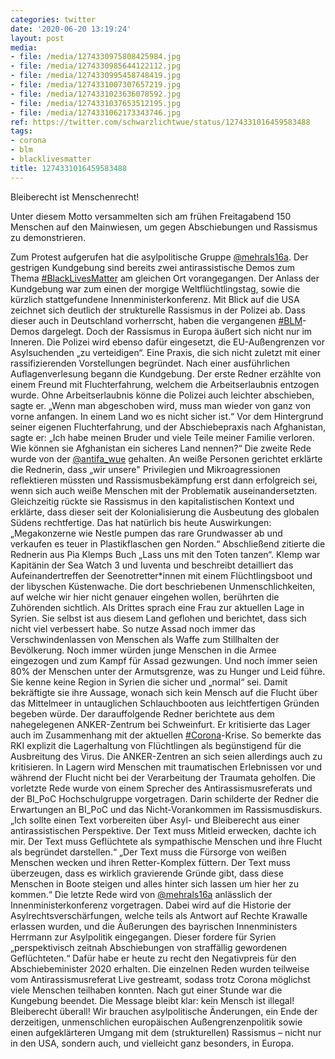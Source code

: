 ```yaml
---
categories: twitter
date: '2020-06-20 13:19:24'
layout: post
media:
- file: /media/1274330975808425984.jpg
- file: /media/1274330985644122112.jpg
- file: /media/1274330995458748419.jpg
- file: /media/1274331007307657219.jpg
- file: /media/1274331023636078592.jpg
- file: /media/1274331037653512195.jpg
- file: /media/1274331062173343746.jpg
ref: https://twitter.com/schwarzlichtwue/status/1274331016459583488
tags:
- corona
- blm
- blacklivesmatter
title: 1274331016459583488
---
```

Bleiberecht ist Menschenrecht!

Unter diesem Motto versammelten sich am frühen Freitagabend 150 Menschen auf den Mainwiesen, um gegen Abschiebungen und Rassismus zu demonstrieren.

Zum Protest aufgerufen hat die asylpolitische Gruppe [@mehrals16a](https://twitter.com/mehrals16a). 
Der gestrigen Kundgebung sind bereits zwei antirassistische Demos zum Thema [#BlackLivesMatter](/t/blacklivesmatter) am gleichen Ort vorangegangen. Der Anlass der Kundgebung war zum einen der morgige Weltflüchtlingstag, sowie die kürzlich stattgefundene Innenministerkonferenz. 
Mit Blick auf die USA zeichnet sich deutlich der strukturelle Rassismus in der Polizei ab. Dass dieser auch in Deutschland vorherrscht, haben die vergangenen [#BLM](/t/blm)-Demos dargelegt. Doch der Rassismus in Europa äußert sich nicht nur im Inneren.
Die Polizei wird ebenso dafür eingesetzt, die EU-Außengrenzen vor Asylsuchenden „zu verteidigen“. Eine Praxis, die sich nicht zuletzt mit einer rassifizierenden Vorstellungen begründet.
Nach einer ausführlichen Auflagenverlesung begann die Kundgebung. Der erste Redner erzählte von einem Freund mit Fluchterfahrung, welchem die Arbeitserlaubnis entzogen wurde. Ohne Arbeitserlaubnis könne die Polizei auch leichter abschieben, sagte er.
„Wenn man abgeschoben wird, muss man wieder von ganz von vorne anfangen. In einem Land wo es nicht sicher ist.“
Vor dem Hintergrund seiner eigenen Fluchterfahrung, und der Abschiebepraxis nach Afghanistan, sagte er: „Ich habe meinen Bruder und viele Teile meiner Familie verloren. Wie können sie Afghanistan ein sicheres Land nennen?“
Die zweite Rede wurde von der [@antifa_wue](https://twitter.com/antifa_wue) gehalten. An weiße Personen gerichtet erklärte die Rednerin, dass „wir unsere" Privilegien und Mikroagressionen reflektieren müssten und Rassismusbekämpfung erst dann erfolgreich sei, wenn sich auch weiße Menschen mit der
Problematik auseinandersetzten. Gleichzeitig rückte sie Rassismus in den kapitalistischen Kontext und erklärte, dass dieser seit der Kolonialisierung die Ausbeutung des globalen Südens rechtfertige.
Das hat natürlich bis heute Auswirkungen: „Megakonzerne wie Nestle pumpen das rare Grundwasser ab und verkaufen es teuer in Plastikflaschen gen Norden.“
Abschließend zitierte die Rednerin aus Pia Klemps Buch „Lass uns mit den Toten tanzen“. Klemp war Kapitänin der Sea Watch 3 und Iuventa und beschreibt detailliert das Aufeinandertreffen der Seenotretter\*innen mit einem Flüchtlingsboot und der libyschen Küstenwache.
Die dort beschriebenen Unmenschlichkeiten, auf welche wir hier nicht genauer eingehen wollen, berührten die Zuhörenden sichtlich.
Als Drittes sprach eine Frau zur aktuellen Lage in Syrien. Sie selbst ist aus diesem Land geflohen und berichtet, dass sich nicht viel verbessert habe. So nutze Assad noch immer das Verschwindenlassen von Menschen als Waffe zum Stillhalten der Bevölkerung.
Noch immer würden junge Menschen in die Armee eingezogen und zum Kampf für Assad gezwungen. Und noch immer seien 80% der Menschen unter der Armutsgrenze, was zu Hunger und Leid führe. Sie kenne keine Region in Syrien die sicher und „normal“ sei.
Damit bekräftigte sie ihre Aussage, wonach sich kein Mensch auf die Flucht über das Mittelmeer in untauglichen Schlauchbooten aus leichtfertigen Gründen begeben würde.
Der darauffolgende Redner berichtete aus dem nahegelegenen ANKER-Zentrum bei Schweinfurt. Er kritisierte das Lager auch im Zusammenhang mit der aktuellen [#Corona](/t/corona)-Krise. So bemerkte das RKI explizit die Lagerhaltung von Flüchtlingen als begünstigend für die Ausbreitung des Virus.
Die ANKER-Zentren an sich seien allerdings auch zu kritisieren. In Lagern wird Menschen mit traumatischen Erlebnissen vor und während der Flucht nicht bei der Verarbeitung der Traumata geholfen.
Die vorletzte Rede wurde von einem Sprecher  des Antirassismusreferats und der BI_PoC Hochschulgruppe vorgetragen. Darin schilderte der Redner die Erwartungen an BI_PoC und das Nicht-Vorankommen im Rassismusdiskurs.
„Ich sollte einen Text vorbereiten über Asyl- und Bleiberecht aus einer antirassistischen Perspektive. Der Text muss Mitleid erwecken, dachte ich mir. Der Text muss Geflüchtete als sympathische Menschen und ihre Flucht als begründet darstellen.“
„Der Text muss die Fürsorge von weißen Menschen wecken und ihren Retter-Komplex füttern. Der Text muss überzeugen, dass es wirklich gravierende Gründe gibt, dass diese Menschen in Boote steigen und alles hinter sich lassen um hier her zu kommen.“
Die letzte Rede wird von [@mehrals16a](https://twitter.com/mehrals16a) anlässlich der Innenministerkonferenz vorgetragen.
Dabei wird auf die Historie der Asylrechtsverschärfungen, welche teils als Antwort auf Rechte Krawalle erlassen wurden, und die Äußerungen des bayrischen Innenministers Herrmann zur Asylpolitik eingegangen.
Dieser fordere für Syrien „perspektivisch zeitnah Abschiebungen von straffällig gewordenen Geflüchteten.“ Dafür habe er heute zu recht den Negativpreis für den Abschiebeminister 2020 erhalten.
Die einzelnen Reden wurden teilweise vom Antirassismusreferat Live gestreamt, sodass trotz Corona möglichst viele Menschen teilhaben konnten. Nach gut einer Stunde war die Kungebung beendet.
Die Message bleibt klar: kein Mensch ist illegal! Bleiberecht überall!
Wir brauchen asylpolitische Änderungen, ein Ende der derzeitigen, unmenschlichen europäischen Außengrenzenpolitik sowie einen aufgeklärteren Umgang mit dem (strukturellen) Rassismus – nicht nur in den USA, sondern auch, und vielleicht ganz besonders, in Europa.